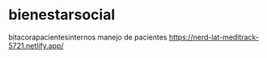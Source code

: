 # bienestarsocial
bitacorapacientesinternos
manejo de pacientes 
https://nerd-lat-meditrack-5721.netlify.app/

